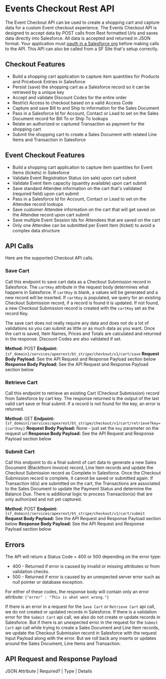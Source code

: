 # Events Checkout Rest API
The Event Checkout API can be used to create a shopping cart and capture data for a custom Event checkout experience.
The Events Checkout API is designed to accept data by POST calls from Rest formatted Urls and saves data directly into Salesforce. All data is accepted and returned in JSON format. Your application must [oauth in a Salesforce org](https://help.salesforce.com/articleView?id=connected_app_create_api_integration.htm&type=5) before making calls to the API. This API can also be called from a SF Site that's setup correctly.



## Checkout Features
- Build a shopping cart application to capture item quantities for Products and Pricebook Entries in Salesforce
- Persist (save) the shopping cart as a Salesforce record so it can be retrieved by a unique key
- Accept and validate Discount Codes for the entire order
- Restrict Access to checkout based on a valid Access Code
- Capture and save Bill to and Ship to information for the Sales Document
- Pass in a Salesforce Id for Account, Contact or Lead to set on the Sales Document record for Bill To or Ship To lookups
- Relate an authorized or captured Transaction as payment for the shopping cart
- Submit the shopping cart to create a Sales Document with related Line Items and Transaction in Salesforce



## Event Checkout Features
- Build a shopping cart application to capture item quantities for Event Items (tickets) in Salesforce
- Validate Event Registration Status (on sale) upon cart submit
- Validate Event Item capacity (quantity available) upon cart submit
- Save standard Attendee information on the cart that's validated (required field) upon cart submit
- Pass in a Salesforce Id for Account, Contact or Lead to set on the Attendee record lookups
- Save customer Attendee information on the cart that will get saved on the Attendee record upon cart submit
- Save multiple Event Session Ids for Attendees that are saved on the cart
- Only one Attendee can be submitted per Event Item (ticket) to avoid a complex data structure



## API Calls
Here are the supported Checkout API calls.

### Save Cart
Call this endpoint to save cart data as a Checkout Submission record in Salesforce. The `cartKey` attribute in the request body determines what happens in Salesforce. If `cartKey` is blank, a values will be generated and a new record will be inserted. If `cartKey` is populated, we query for an existing Checkout Submission record, if a record is found it is updated. If not found, a new Checkout Submission record is created with the `cartKey` set as the 
record Key.

The save cart does not really require any data and does not do a lot of validations so you can submit as little or as much data as you want. Once the cart is saved, Item Names, Prices and Totals are calculated and returned in the response. Discount Codes are also validated if set.

**Method:** POST
**Endpoint:** `{sf_domain}/services/apexrest/bt_stripe/checkout/v1/cart/save`
**Request Body Payload:** See the API Request and Response Payload section below
**Response Body Payload:** See the API Request and Response Payload section below


### Retrieve Cart
Call this endpoint to retrieve an existing Cart (Checkout Submission) record from Salesforce by cart key. The response returned is the output of the last valid cart save or final submit. If a record is not found for the key, an error is returned.

**Method:** GET
**Endpoint:** `{sf_domain}/services/apexrest/bt_stripe/checkout/v1/cart/retrieve?key={cartKey}`
**Request Body Payload:** None - just set the `key` parameter on the request url
**Response Body Payload:** See the API Request and Response Payload section below


### Submit Cart
Call this endpoint to do a final submit of cart data to generate a new Sales Document (Blackthorn Invoice) record, Line Item records and update the Checkout Submission record as Complete in Salesforce. Once the Checkout Submission record is complete, it cannot be saved or submitted again. If Transaction Id(s) are submitted on the cart, the Transactions are associated to the Sales Document to update the Payment Status and determine the Balance Due. There is additional logic to process Transaction(s) that are only authorized and not yet captured.

**Method:** POST
**Endpoint:** `{sf_domain}/services/apexrest/bt_stripe/checkout/v1/cart/submit`
**Request Body Payload:** See the API Request and Response Payload section below
**Response Body Payload:** See the API Request and Response Payload section below


## Errors
The API will return a Status Code = 400 or 500 depending on the error type:
- 400 - Returned if error is caused by invalid or missing attributes or from validation checks.
- 500 - Returned if error is caused by an unexpected server error such as null pointer or database exception.

For either of these codes, the response body will contain only an error attribute:
`{"error" : "This is what went wrong."}`

If there is an error in a request for the `Save Cart` or `Retrieve Cart` api call, we do not created or updated records in Salesforce. If there is a validation error for the `Submit Cart` api call, we also do not create or update records in Salesforce. But if there is an unexpected error in the request for the `Submit Cart` api call while trying to create a Sales Document and Line Item records, we update the Checkout Submission record in Salesforce with the request Input Payload along with the error. But we roll back any inserts or updates around the Sales Document, Line Items and Transaction.


## API Request and Response Payload

JSON Attribute | Required? | Type | Details
